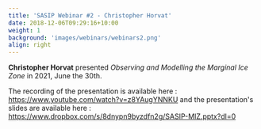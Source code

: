 ```yaml
---
title: 'SASIP Webinar #2 - Christopher Horvat'
date: 2018-12-06T09:29:16+10:00
weight: 1
background: 'images/webinars/webinars2.png'
align: right
---
```


**Christopher Horvat** presented *Observing and Modelling the Marginal Ice Zone* in 2021, June the 30th.

The recording of the presentation is available here : https://www.youtube.com/watch?v=z8YAugYNNKU and the presentation's slides are available here : https://www.dropbox.com/s/8dnypn9byzdfn2g/SASIP-MIZ.pptx?dl=0

